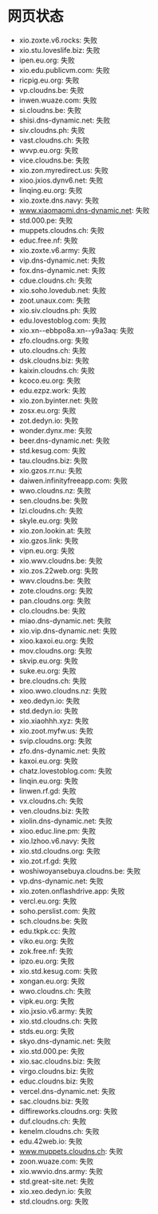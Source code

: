 # 网页状态
- xio.zoxte.v6.rocks: 失败
- xio.stu.loveslife.biz: 失败
- ipen.eu.org: 失败
- xio.edu.publicvm.com: 失败
- ricpig.eu.org: 失败
- vp.cloudns.be: 失败
- inwen.wuaze.com: 失败
- si.cloudns.be: 失败
- shisi.dns-dynamic.net: 失败
- siv.cloudns.ph: 失败
- vast.cloudns.ch: 失败
- wvvp.eu.org: 失败
- vice.cloudns.be: 失败
- xio.zon.myredirect.us: 失败
- xioo.jxios.dynv6.net: 失败
- linqing.eu.org: 失败
- xio.zoxte.dns.navy: 失败
- www.xiaomaomi.dns-dynamic.net: 失败
- std.000.pe: 失败
- muppets.cloudns.ch: 失败
- educ.free.nf: 失败
- xio.zoxte.v6.army: 失败
- vip.dns-dynamic.net: 失败
- fox.dns-dynamic.net: 失败
- cdue.cloudns.ch: 失败
- xio.soho.lovedub.net: 失败
- zoot.unaux.com: 失败
- xio.siv.cloudns.ph: 失败
- edu.lovestoblog.com: 失败
- xio.xn--ebbpo8a.xn--y9a3aq: 失败
- zfo.cloudns.org: 失败
- uto.cloudns.ch: 失败
- dsk.cloudns.biz: 失败
- kaixin.cloudns.ch: 失败
- kcoco.eu.org: 失败
- edu.ezpz.work: 失败
- xio.zon.byinter.net: 失败
- zosx.eu.org: 失败
- zot.dedyn.io: 失败
- wonder.dynx.me: 失败
- beer.dns-dynamic.net: 失败
- std.kesug.com: 失败
- tau.cloudns.biz: 失败
- xio.gzos.rr.nu: 失败
- daiwen.infinityfreeapp.com: 失败
- wwo.cloudns.nz: 失败
- sen.cloudns.be: 失败
- lzi.cloudns.ch: 失败
- skyle.eu.org: 失败
- xio.zon.lookin.at: 失败
- xio.gzos.link: 失败
- vipn.eu.org: 失败
- xio.wwv.cloudns.be: 失败
- xio.zos.22web.org: 失败
- wwv.cloudns.be: 失败
- zote.cloudns.org: 失败
- pan.cloudns.org: 失败
- clo.cloudns.be: 失败
- miao.dns-dynamic.net: 失败
- xio.vip.dns-dynamic.net: 失败
- xioo.kaxoi.eu.org: 失败
- mov.cloudns.org: 失败
- skvip.eu.org: 失败
- suke.eu.org: 失败
- bre.cloudns.ch: 失败
- xioo.wwo.cloudns.nz: 失败
- xeo.dedyn.io: 失败
- std.dedyn.io: 失败
- xio.xiaohhh.xyz: 失败
- xio.zoot.myfw.us: 失败
- svip.cloudns.org: 失败
- zfo.dns-dynamic.net: 失败
- kaxoi.eu.org: 失败
- chatz.lovestoblog.com: 失败
- linqin.eu.org: 失败
- linwen.rf.gd: 失败
- vx.cloudns.ch: 失败
- ven.cloudns.biz: 失败
- xiolin.dns-dynamic.net: 失败
- xioo.educ.line.pm: 失败
- xio.lzhoo.v6.navy: 失败
- xio.std.cloudns.org: 失败
- xio.zot.rf.gd: 失败
- woshiwoyansebuya.cloudns.be: 失败
- vp.dns-dynamic.net: 失败
- xio.zoten.onflashdrive.app: 失败
- vercl.eu.org: 失败
- soho.perslist.com: 失败
- sch.cloudns.be: 失败
- edu.tkpk.cc: 失败
- viko.eu.org: 失败
- zok.free.nf: 失败
- ipzo.eu.org: 失败
- xio.std.kesug.com: 失败
- xongan.eu.org: 失败
- wwo.cloudns.ch: 失败
- vipk.eu.org: 失败
- xio.jxsio.v6.army: 失败
- xio.std.cloudns.ch: 失败
- stds.eu.org: 失败
- skyo.dns-dynamic.net: 失败
- xio.std.000.pe: 失败
- xio.sac.cloudns.biz: 失败
- virgo.cloudns.biz: 失败
- educ.cloudns.biz: 失败
- vercel.dns-dynamic.net: 失败
- sac.cloudns.biz: 失败
- diffireworks.cloudns.org: 失败
- duf.cloudns.ch: 失败
- kenelm.cloudns.ch: 失败
- edu.42web.io: 失败
- www.muppets.cloudns.ch: 失败
- zoon.wuaze.com: 失败
- xio.wwvio.dns.army: 失败
- std.great-site.net: 失败
- xio.xeo.dedyn.io: 失败
- std.cloudns.org: 失败
